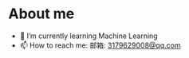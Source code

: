 # About me



- 🌱 I’m currently learning Machine Learning
- 📫 How to reach me: 邮箱: 3179629008@qq.com

